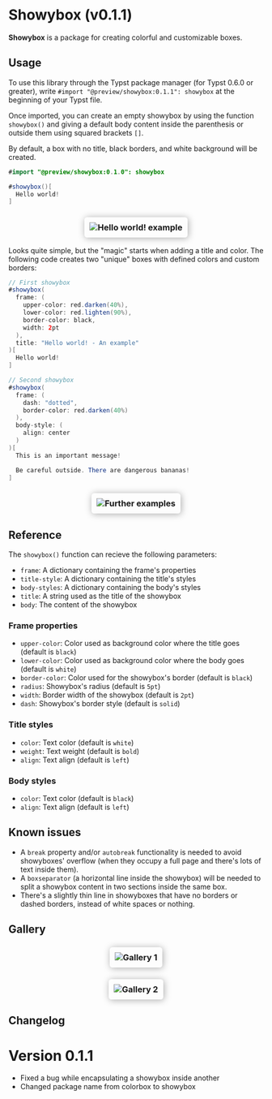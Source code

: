 # Showybox (v0.1.1)

**Showybox** is a package for creating colorful and customizable boxes.

## Usage

To use this library through the Typst package manager (for Typst 0.6.0 or greater), write `#import "@preview/showybox:0.1.1": showybox` at the beginning of your Typst file.

Once imported, you can create an empty showybox by using the function `showybox()` and giving a default body content inside the parenthesis or outside them using squared brackets `[]`.

By default, a box with no title, black borders, and white background will be created.

```java
#import "@preview/showybox:0.1.0": showybox

#showybox()[
  Hello world!
]
```
<h3 align="center">
  <img alt="Hello world! example" src="https://i.ibb.co/C5NnfRs/Captura-de-pantalla-2023-06-30-184809.png" style="max-width: 100%; padding: 10px 10px; box-shadow: 1pt 1pt 10pt 0pt #AAAAAA; border-radius: 4pt">
</h3>

Looks quite simple, but the "magic" starts when adding a title and color. The following code creates two "unique" boxes with defined colors and custom borders:
```java
// First showybox
#showybox(
  frame: (
    upper-color: red.darken(40%),
    lower-color: red.lighten(90%),
    border-color: black,
    width: 2pt
  ),
  title: "Hello world! - An example"
)[
  Hello world!
]

// Second showybox
#showybox(
  frame: (
    dash: "dotted",
    border-color: red.darken(40%)
  ),
  body-style: (
    align: center
  )
)[
  This is an important message!

  Be careful outside. There are dangerous bananas!
]
```
<h3 align="center">
  <img alt="Further examples" src="https://i.ibb.co/dKgdQ7x/Captura-de-pantalla-2023-06-30-185210.png" style="max-width: 100%; padding: 10px 10px; box-shadow: 1pt 1pt 10pt 0pt #AAAAAA; border-radius: 4pt">
</h3>

## Reference

The `showybox()` function can recieve the following parameters:
- `frame`: A dictionary containing the frame's properties
- `title-style`: A dictionary containing the title's styles
- `body-styles`: A dictionary containing the body's styles
- `title`: A string used as the title of the showybox
- `body`: The content of the showybox

### Frame properties
- `upper-color`: Color used as background color where the title goes (default is `black`)
- `lower-color`: Color used as background color where the body goes (default is `white`)
- `border-color`: Color used for the showybox's border (default is `black`)
- `radius`: Showybox's radius (default is `5pt`)
- `width`: Border width of the showybox (default is `2pt`)
- `dash`: Showybox's border style (default is `solid`)

### Title styles
- `color`: Text color (default is `white`)
- `weight`: Text weight (default is `bold`)
- `align`: Text align (default is `left`)

### Body styles
- `color`: Text color (default is `black`)
- `align`: Text align (default is `left`)

## Known issues
- A `break` property and/or `autobreak` functionality is needed to avoid showyboxes' overflow (when they occupy a full page and there's lots of text inside them).
- A `boxseparator` (a horizontal line inside the showybox) will be needed to split a showybox content in two sections inside the same box.
- There's a slightly thin line in showyboxes that have no borders or dashed borders, instead of white spaces or nothing.

## Gallery
<h3 align="center">
  <img alt="Gallery 1" src="https://i.ibb.co/7Yrzx4K/Captura-de-pantalla-2023-06-30-192922.png" style="max-width: 100%; padding: 10px 10px; box-shadow: 1pt 1pt 10pt 0pt #AAAAAA; border-radius: 4pt">
</h3>
<h3 align="center">
  <img alt="Gallery 2" src="https://i.ibb.co/gyY9C67/Captura-de-pantalla-2023-06-30-192910.png" style="max-width: 100%; padding: 10px 10px; box-shadow: 1pt 1pt 10pt 0pt #AAAAAA; border-radius: 4pt">
</h3>

## Changelog

# Version 0.1.1

- Fixed a bug while encapsulating a showybox inside another
- Changed package name from colorbox to showybox